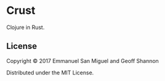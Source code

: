 # Crust

Clojure in Rust.

## License

Copyright © 2017 Emmanuel San Miguel and Geoff Shannon

Distributed under the MIT License.
